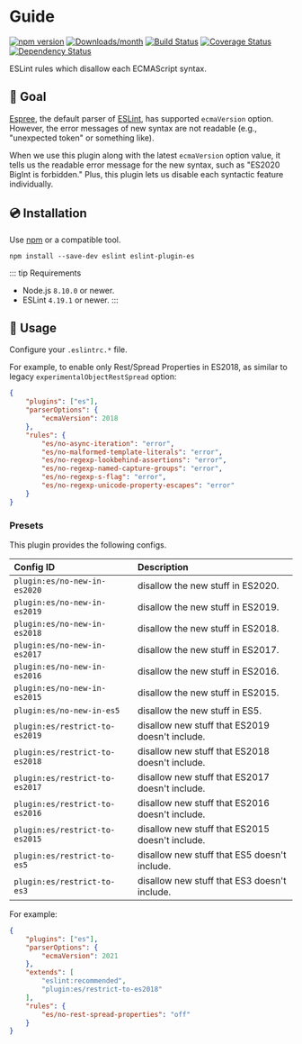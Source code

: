 # Guide

[![npm version](https://img.shields.io/npm/v/eslint-plugin-es.svg)](https://www.npmjs.com/package/eslint-plugin-es)
[![Downloads/month](https://img.shields.io/npm/dm/eslint-plugin-es.svg)](http://www.npmtrends.com/eslint-plugin-es)
[![Build Status](https://github.com/mysticatea/eslint-plugin-es/workflows/CI/badge.svg)](https://github.com/mysticatea/eslint-plugin-es/actions)
[![Coverage Status](https://codecov.io/gh/mysticatea/eslint-plugin-es/branch/master/graph/badge.svg)](https://codecov.io/gh/mysticatea/eslint-plugin-es)
[![Dependency Status](https://david-dm.org/mysticatea/eslint-plugin-es.svg)](https://david-dm.org/mysticatea/eslint-plugin-es)

ESLint rules which disallow each ECMAScript syntax.

## 🏁 Goal

[Espree](https://github.com/eslint/espree#readme), the default parser of [ESLint](https://eslint.org/), has supported `ecmaVersion` option.
However, the error messages of new syntax are not readable (e.g., "unexpected token" or something like).

When we use this plugin along with the latest `ecmaVersion` option value, it tells us the readable error message for the new syntax, such as "ES2020 BigInt is forbidden."
Plus, this plugin lets us disable each syntactic feature individually.

## 💿 Installation

Use [npm](https://www.npmjs.com/) or a compatible tool.

```console
npm install --save-dev eslint eslint-plugin-es
```

::: tip Requirements
- Node.js `8.10.0` or newer.
- ESLint `4.19.1` or newer.
:::

## 📖 Usage

Configure your `.eslintrc.*` file.

For example, to enable only Rest/Spread Properties in ES2018, as similar to legacy `experimentalObjectRestSpread` option:

```json
{
    "plugins": ["es"],
    "parserOptions": {
        "ecmaVersion": 2018
    },
    "rules": {
        "es/no-async-iteration": "error",
        "es/no-malformed-template-literals": "error",
        "es/no-regexp-lookbehind-assertions": "error",
        "es/no-regexp-named-capture-groups": "error",
        "es/no-regexp-s-flag": "error",
        "es/no-regexp-unicode-property-escapes": "error"
    }
}
```

### Presets

This plugin provides the following configs.

| Config ID | Description |
|:----------|:------------|
| `plugin:es/no-new-in-es2020` | disallow the new stuff in ES2020.
| `plugin:es/no-new-in-es2019` | disallow the new stuff in ES2019.
| `plugin:es/no-new-in-es2018` | disallow the new stuff in ES2018.
| `plugin:es/no-new-in-es2017` | disallow the new stuff in ES2017.
| `plugin:es/no-new-in-es2016` | disallow the new stuff in ES2016.
| `plugin:es/no-new-in-es2015` | disallow the new stuff in ES2015.
| `plugin:es/no-new-in-es5` | disallow the new stuff in ES5.
| `plugin:es/restrict-to-es2019` | disallow new stuff that ES2019 doesn't include.
| `plugin:es/restrict-to-es2018` | disallow new stuff that ES2018 doesn't include.
| `plugin:es/restrict-to-es2017` | disallow new stuff that ES2017 doesn't include.
| `plugin:es/restrict-to-es2016` | disallow new stuff that ES2016 doesn't include.
| `plugin:es/restrict-to-es2015` | disallow new stuff that ES2015 doesn't include.
| `plugin:es/restrict-to-es5` | disallow new stuff that ES5 doesn't include.
| `plugin:es/restrict-to-es3` | disallow new stuff that ES3 doesn't include.

For example:

```json
{
    "plugins": ["es"],
    "parserOptions": {
        "ecmaVersion": 2021
    },
    "extends": [
        "eslint:recommended",
        "plugin:es/restrict-to-es2018"
    ],
    "rules": {
        "es/no-rest-spread-properties": "off"
    }
}
```
